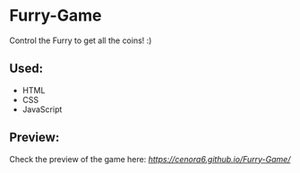 # Furry-Game
Control the Furry to get all the coins! :)

## Used: 
- HTML
- CSS
- JavaScript

## Preview:
Check the preview of the game here: *https://cenora6.github.io/Furry-Game/*
